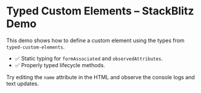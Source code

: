 # Typed Custom Elements – StackBlitz Demo

This demo shows how to define a custom element using the types from `typed-custom-elements`.

- ✅ Static typing for `formAssociated` and `observedAttributes`.
- ✅ Properly typed lifecycle methods.

Try editing the `name` attribute in the HTML and observe the console logs and text updates.
